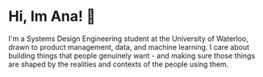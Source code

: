 # Hi, Im Ana! 👋

I'm a Systems Design Engineering student at the University of Waterloo, drawn to product management, data, and machine learning. I care about building things that people genuinely want - and making sure those things are shaped by the realities and contexts of the people using them.

